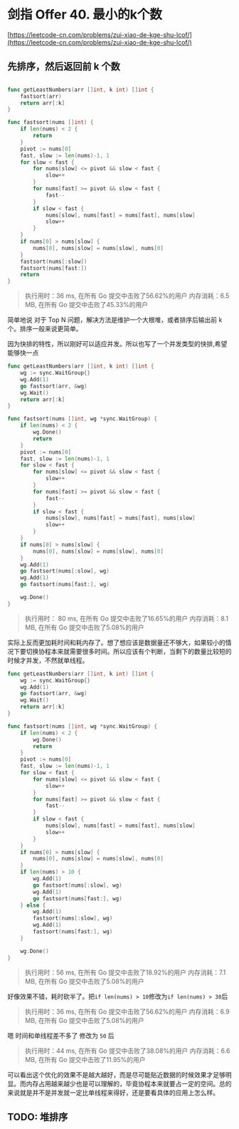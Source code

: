 # 剑指 Offer 40. 最小的k个数
[https://leetcode-cn.com/problems/zui-xiao-de-kge-shu-lcof/](https://leetcode-cn.com/problems/zui-xiao-de-kge-shu-lcof/)

## 先排序，然后返回前 k 个数
```go

func getLeastNumbers(arr []int, k int) []int {
	fastsort(arr)
	return arr[:k]
}

func fastsort(nums []int) {
	if len(nums) < 2 {
		return
	}
	pivot := nums[0]
	fast, slow := len(nums)-1, 1
	for slow < fast {
		for nums[slow] <= pivot && slow < fast {
			slow++
		}
		for nums[fast] >= pivot && slow < fast {
			fast--
		}
		if slow < fast {
			nums[slow], nums[fast] = nums[fast], nums[slow]
			slow++
		}
	}
	if nums[0] > nums[slow] {
		nums[0], nums[slow] = nums[slow], nums[0]
	}
	fastsort(nums[:slow])
	fastsort(nums[fast:])
	return
}
```
>执行用时：36 ms, 在所有 Go 提交中击败了56.62%的用户
内存消耗：6.5 MB, 在所有 Go 提交中击败了45.33%的用户

简单地说 对于 Top N 问题，解决方法是维护一个大根堆，或者排序后输出前 k 个。排序一般来说更简单。

因为快排的特性，所以刚好可以适应并发。所以也写了一个并发类型的快排,希望能够快一点
```go
func getLeastNumbers(arr []int, k int) []int {
	wg := sync.WaitGroup{}
	wg.Add(1)
	go fastsort(arr, &wg)
	wg.Wait()
	return arr[:k]
}

func fastsort(nums []int, wg *sync.WaitGroup) {
	if len(nums) < 2 {
		wg.Done()
		return
	}
	pivot := nums[0]
	fast, slow := len(nums)-1, 1
	for slow < fast {
		for nums[slow] <= pivot && slow < fast {
			slow++
		}
		for nums[fast] >= pivot && slow < fast {
			fast--
		}
		if slow < fast {
			nums[slow], nums[fast] = nums[fast], nums[slow]
			slow++
		}
	}
	if nums[0] > nums[slow] {
		nums[0], nums[slow] = nums[slow], nums[0]
	}
	wg.Add(1)
	go fastsort(nums[:slow], wg)
	wg.Add(1)
	go fastsort(nums[fast:], wg)

	wg.Done()
}

```
>执行用时：
80 ms, 在所有 Go 提交中击败了16.65%的用户
内存消耗：8.1 MB, 在所有 Go 提交中击败了5.08%的用户

实际上反而更加耗时间和耗内存了。想了想应该是数据量还不够大，如果较小的情况下要切换协程本来就需要很多时间。所以应该有个判断，当剩下的数量比较短的时候才并发，不然就单线程。

```go
func getLeastNumbers(arr []int, k int) []int {
	wg := sync.WaitGroup{}
	wg.Add(1)
	go fastsort(arr, &wg)
	wg.Wait()
	return arr[:k]
}

func fastsort(nums []int, wg *sync.WaitGroup) {
	if len(nums) < 2 {
		wg.Done()
		return
	}
	pivot := nums[0]
	fast, slow := len(nums)-1, 1
	for slow < fast {
		for nums[slow] <= pivot && slow < fast {
			slow++
		}
		for nums[fast] >= pivot && slow < fast {
			fast--
		}
		if slow < fast {
			nums[slow], nums[fast] = nums[fast], nums[slow]
			slow++
		}
	}
	if nums[0] > nums[slow] {
		nums[0], nums[slow] = nums[slow], nums[0]
	}
	if len(nums) > 10 {
		wg.Add(1)
		go fastsort(nums[:slow], wg)
		wg.Add(1)
		go fastsort(nums[fast:], wg)
	} else {
		wg.Add(1)
		fastsort(nums[:slow], wg)
		wg.Add(1)
		fastsort(nums[fast:], wg)
	}

	wg.Done()
}
```
>执行用时：56 ms, 在所有 Go 提交中击败了18.92%的用户
内存消耗：7.1 MB, 在所有 Go 提交中击败了5.08%的用户

好像效果不错，耗时砍半了。把`if len(nums) > 10`修改为`if len(nums) > 30`后

>执行用时：36 ms, 在所有 Go 提交中击败了56.62%的用户
内存消耗：6.9 MB, 在所有 Go 提交中击败了5.08%的用户

嗯 时间和单线程差不多了 修改为 `50` 后

>执行用时：44 ms, 在所有 Go 提交中击败了38.08%的用户
内存消耗：6.6 MB, 在所有 Go 提交中击败了11.95%的用户

可以看出这个优化的效果不是越大越好，而是尽可能贴近数据的时候效果才足够明显。而内存占用越来越少也是可以理解的，毕竟协程本来就要占一定的空间。总的来说就是并不是并发就一定比单线程来得好，还是要看具体的应用上怎么样。

## TODO: 堆排序
